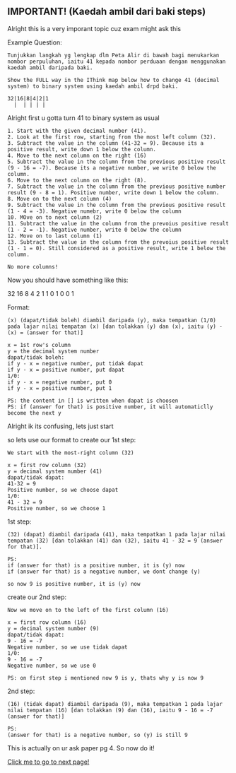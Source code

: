 ## IMPORTANT! (Kaedah ambil dari baki steps)

Alright this is a very imporant topic cuz exam might ask this

Example Question:
```
Tunjukkan langkah yg lengkap dlm Peta Alir di bawah bagi menukarkan nombor perpuluhan, iaitu 41 kepada nombor perduaan dengan menggunakan kaedah ambil daripada baki.

Show the FULL way in the IThink map below how to change 41 (decimal system) to binary system using kaedah ambil drpd baki.

32|16|8|4|2|1
  |  | | | |
```

Alright first u gotta turn 41 to binary system as usual

```
1. Start with the given decimal number (41).
2. Look at the first row, starting from the most left column (32).
3. Subtract the value in the column (41-32 = 9). Because its a positive result, write down 1 below the column.
4. Move to the next column on the right (16)
5. Subtract the value in the column from the previous positive result (9 - 16 = -7). Because its a negative number, we write 0 below the column.
6. Move to the next column on the right (8).
7. Subtract the value in the column from the previous positive number result (9 - 8 = 1). Positive number, write down 1 below the column.
8. Move on to the next column (4)
9. Subtract the value in the column from the previous positive result (1 - 4 = -3). Negative numebr, write 0 below the column
10. MOve on to next column (2)
11. Subtract the value in the column from the prevoius positive result (1 - 2 = -1). Negative number, write 0 below the column
12. Move on to last column (1)
13. Subtract the value in the column from the prevoius positive result (1 - 1 = 0). Still considered as a positive result, write 1 below the column.

No more columns!
```

Now you should have something like this:

32  16  8  4  2  1
1    0  1  0  0  1

Format:
```
(x) (dapat/tidak boleh) diambil daripada (y), maka tempatkan (1/0) pada lajar nilai tempatan (x) [dan tolakkan (y) dan (x), iaitu (y) - (x) = (answer for that)]

x = 1st row's column
y = the decimal system number
dapat/tidak boleh: 
if y - x = negative number, put tidak dapat
if y - x = positive number, put dapat
1/0:
if y - x = negative number, put 0
if y - x = positive number, put 1

PS: the content in [] is written when dapat is choosen
PS: if (answer for that) is positive number, it will automaticlly become the next y
```

Alright ik its confusing, lets just start

so lets use our format to create our 1st step:

```
We start with the most-right column (32)

x = first row column (32)
y = decimal system number (41)
dapat/tidak dapat:
41-32 = 9
Positive number, so we choose dapat
1/0:
41 - 32 = 9
Positive number, so we choose 1
```

1st step:
```
(32) (dapat) diambil daripada (41), maka tempatkan 1 pada lajar nilai tempatan (32) [dan tolakkan (41) dan (32), iaitu 41 - 32 = 9 (answer for that)].

PS: 
if (answer for that) is a positive number, it is (y) now
if (answer for that) is a negative number, we dont change (y)

so now 9 is positive number, it is (y) now
```

create our 2nd step:
```
Now we move on to the left of the first column (16)

x = first row column (16)
y = decimal system number (9)
dapat/tidak dapat:
9 - 16 = -7
Negative number, so we use tidak dapat
1/0:
9 - 16 = -7
Negative number, so we use 0

PS: on first step i mentioned now 9 is y, thats why y is now 9
```

2nd step:
```
(16) (tidak dapat) diambil daripada (9), maka tempatkan 1 pada lajar nilai tempatan (16) [dan tolakkan (9) dan (16), iaitu 9 - 16 = -7 (answer for that)]

PS:
(answer for that) is a negative number, so (y) is still 9
```

This is actually on ur ask paper pg 4. So now do it!

[Click me to go to next page!](/English/2.3.1.md "target=_self")